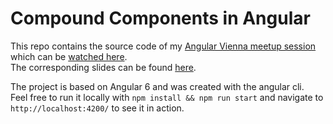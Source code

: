 # Compound Components in Angular

This repo contains the source code of my [Angular Vienna meetup session](https://www.meetup.com/de-DE/Angular-Vienna/events/248673721/) which can be [watched here](https://www.youtube.com/watch?v=sxQ8RnvLFPc).  
The corresponding slides can be found [here](https://speakerdeck.com/duffleit/compound-components-in-angular).
  
The project is based on Angular 6 and was created with the angular cli.  
Feel free to run it locally with `npm install && npm run start` and navigate to `http://localhost:4200/` to see it in action.
